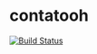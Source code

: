 # contatooh
[![Build Status](https://travis-ci.org/evemsilva/contatooh.svg?branch=master)](https://travis-ci.org/evemsilva/contatooh)
